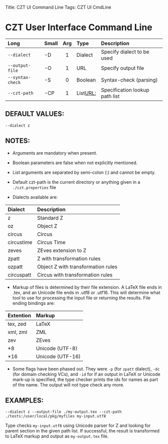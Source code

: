 Title: CZT UI Command Line
Tags: CZT UI CmdLine

CZT User Interface Command Line
===============================


| Long 			  |	Small   | Arg  |	Type	 |	Description					    |
|:----------------|:--------|:----:|:----------- |:---------------------------------|
|`--dialect` 	  |	-D 	    | 1    | Dialect	 |	Specify dialect to be used	    |
|`--output-file`  |	-O		| 1    | URL		 |	Specify output file				|
|`--syntax-check` |	-S		| 0    | Boolean	 |	Syntax-check (parsing)			|
|`--czt-path`	  | -CP		| 1    | List<URL:>  |	Specification lookup path list	|

DEFAULT VALUES:
--------------

```
--dialect z
```

NOTES:
-----


* Arguments are mandatory when present. 

* Boolean parameters are false when not explicitly mentioned.
  
* List arguments are separated by semi-colon (:) and cannot be empty.

* Default czt-path is the current directory or anything given in a `./czt.properties` file

* Dialects available are: 

|Dialect 	| Description 							|
|:----------|:--------------------------------------|
|z      	| Standard Z 							|
|oz      	| Object Z								|
|circus  	| Circus 								|
|circustime	| Circus Time							|
|zeves   	| ZEves extension to Z					|
|zpatt   	| Z with transformation rules			|
|ozpatt  	| Object Z with transformation rules	|
|circuspatt	| Circus with transformation rules		|

  
* Markup of files is determined by their file extension. A LaTeX file ends in .tex, and an
  Unicode file ends in .utf8 or .utf16. This will determine what tool to use for processing
  the input file or returning the results. File ending bindings are:
  
| Extention | Markup 			|
|:----------|:------------------|
|tex, zed	| LaTeX				|
|xml, zml	| ZML				|
|zev     	| ZEves				|
|*8      	| Unicode (UTF-8)	|
|*16      	| Unicode (UTF-16)	|

* Some flags have been phased out. They were `-p` (for `zpatt` dialect), 
	`-dc` (for domain checking VCs), and `-id` for if an output in LaTeX or 
	Unicode mark-up is specified, the type checker prints the ids for names 
	as part of the name. The output will not type check any more.

EXAMPLES:
--------

```
--dialect z --output-file ./my-output.tex --czt-path ./tests:/user/local/pkg/myfiles my-input.utf8
```

Type checks `my-input.utf8` using Unicode parser for Z and looking for parent section in the given path list.
If successful, the result is transformed to LaTeX markup and output as `my-output.tex` file.
